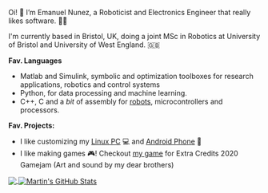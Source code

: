 
Oi! 👋 I’m Emanuel Nunez, a Roboticist and Electronics Engineer that really likes software. 🦾🤖

I'm currently based in Bristol, UK, doing a joint MSc in Robotics at University of Bristol and University of West England. 🇬🇧

**Fav. Languages**

-  Matlab and Simulink, symbolic and optimization toolboxes for research applications, robotics and control systems
-  Python, for data processing and machine learning.
-  C++, C and a *bit* of assembly for [robots](https://github.com/tinyAtlas/Dynamic-Recalibration-of-the-Odometry), microcontrollers and processors.

**Fav. Projects:**

- I like customizing my [Linux PC](https://github.com/tinyAtlas/dotfiles) 💻 and [Android Phone](https://github.com/tinyAtlas/Phone_Customization) 📱
- I like making games 🎮! Checkout [my game](https://smallatlas.itch.io/olha)
 for Extra Credits 2020 Gamejam (Art and sound by my dear brothers) 




<!---
- 📫 You can reach me at 
tinyAtlas/tinyAtlas is a ✨ special ✨ repository because its `README.md` (this file) appears on your GitHub profile.
You can click the Preview link to take a look at your changes.
--->

<a href="https://github.com/tinyAtlas/tinyAtlas">
  <img align="center" src="https://github-readme-stats.vercel.app/api/top-langs/?username=tinyAtlas&hide=java,html&title_color=ffffff&text_color=c9cacc&icon_color=2bbc8a&bg_color=1d1f21" />
</a>
<a href="https://github.com/tinyAtlas/tinyAtlas">
  <img align="center" src="https://github-readme-stats.vercel.app/api?username=tinyAtlas&show_icons=true&line_height=27&count_private=true&title_color=ffffff&text_color=c9cacc&icon_color=2bbc8a&bg_color=1d1f21" alt="Martin's GitHub Stats" />
</a>
